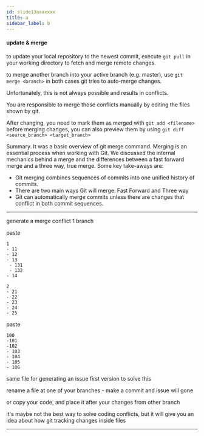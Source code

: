 ```yaml
---
id: slide13aaaxxxx
title: a
sidebar_label: b
---
```



#### update & merge
to update your local repository to the newest commit, execute
`git pull`
in your working directory to fetch and merge remote changes.

to merge another branch into your active branch (e.g. master), use
`git merge <branch>`
in both cases git tries to auto-merge changes.

 Unfortunately, this is not always possible and results in conflicts.

 You are responsible to merge those conflicts manually by editing the files shown by git.

 After changing, you need to mark them as merged with
`git add <filename>`
before merging changes, you can also preview them by using
`git diff <source_branch> <target_branch>`















Summary.
It was a basic overview of git merge command. Merging is an essential process when working with Git. We discussed the internal mechanics behind a merge and the differences between a fast forward merge and a three way, true merge. Some key take-aways are:


- Git merging combines sequences of commits into one unified history of commits.
- There are two main ways Git will merge: Fast Forward and Three way
- Git can automatically merge commits unless there are changes that conflict in both commit sequences.



----


generate a merge conflict
1 branch

paste
```
1
- 11
- 12
- 13
 - 131
 - 132
- 14

2
- 21
- 22
- 23
- 24
- 25
```

paste
```
100
-101
-102
- 103
- 104
- 105
- 106
```

same file for generating an issue
first version to solve this

rename a file at one of your branches - make a commit and issue will gone

or copy your code, and place it after your changes from other branch

it's maybe not the best way to solve coding conflicts, but it will give you an idea about how git tracking changes inside files


---
